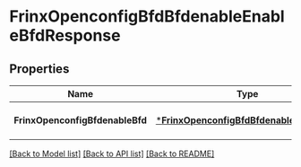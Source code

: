 # FrinxOpenconfigBfdBfdenableEnableBfdResponse

## Properties
Name | Type | Description | Notes
------------ | ------------- | ------------- | -------------
**FrinxOpenconfigBfdenableBfd** | [***FrinxOpenconfigBfdBfdenableEnableBfd**](frinx.openconfig.bfd.bfdenable.EnableBfd.md) |  | [optional] [default to null]

[[Back to Model list]](../README.md#documentation-for-models) [[Back to API list]](../README.md#documentation-for-api-endpoints) [[Back to README]](../README.md)


